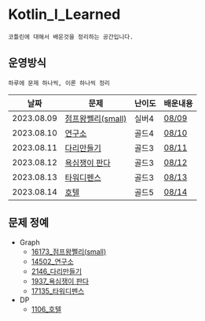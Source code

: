 # Kotlin_I_Learned
```text
코틀린에 대해서 배운것을 정리하는 공간입니다.
```
## 운영방식
```text
하루에 문제 하나씩, 이론 하나씩 정리
```
| 날짜         | 문제                                                   | 난이도 | 배운내용                                                                               |
|------------|------------------------------------------------------|----|------------------------------------------------------------------------------------|
| 2023.08.09 | [점프왕쩰리(small)](https://www.acmicpc.net/problem/16173) | 실버4 | [08/09](https://github.com/jaehan4707/KIL/blob/main/Baekjoon/Graph/16173/08_09.md) |
| 2023.08.10 | [연구소](https://www.acmicpc.net/problem/14502)         | 골드4 | [08/10](https://github.com/jaehan4707/KIL/blob/main/Baekjoon/Graph/14502/08_10.md) |
| 2023.08.11 | [다리만들기](https://www.acmicpc.net/problem/2146)        | 골드3 | [08/11](https://github.com/jaehan4707/KIL/blob/main/Baekjoon/Graph/2146/08_11.md)  |
| 2023.08.12 | [욕심쟁이 판다](https://www.acmicpc.net/problem/1937)      | 골드3 | [08/12](https://github.com/jaehan4707/KIL/blob/main/Baekjoon/Graph/1937/08_12.md)  |
| 2023.08.13 | [타워디펜스](https://www.acmicpc.net/problem/17135)       | 골드3 | [08/13](https://github.com/jaehan4707/KIL/blob/main/Baekjoon/Graph/17135/08_13.md) |
| 2023.08.14 | [호텔](https://www.acmicpc.net/problem/1106)           | 골드5| [08/14](https://github.com/jaehan4707/KIL/blob/main/Baekjoon/DP/1106/08_14.md)     |

## 문제 정예
- Graph
  - [16173_점프왕쩰리(small)](https://github.com/jaehan4707/KIL/blob/main/Baekjoon/Graph/16173)
  - [14502_연구소](https://github.com/jaehan4707/KIL/tree/main/Baekjoon/Graph/14502)
  - [2146_다리만들기](https://github.com/jaehan4707/KIL/tree/main/Baekjoon/Graph/2146)
  - [1937_욕심쟁이 판다](https://github.com/jaehan4707/KIL/tree/main/Baekjoon/Graph/1937)
  - [17135_타워디펜스](https://github.com/jaehan4707/KIL/tree/main/Baekjoon/Graph/17135)
- DP
  - [1106_호텔](https://github.com/jaehan4707/KIL/tree/main/Baekjoon/DP/1106)